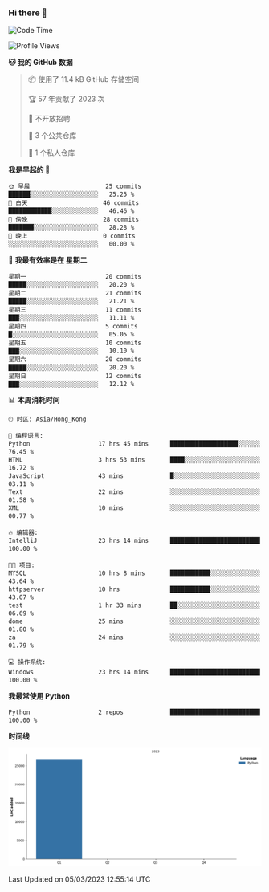 ### Hi there 👋

<!--
**Mrzqd/Mrzqd** is a ✨ _special_ ✨ repository because its `README.md` (this file) appears on your GitHub profile.

Here are some ideas to get you started:

- 🔭 I’m currently working on ...
- 🌱 I’m currently learning ...
- 👯 I’m looking to collaborate on ...
- 🤔 I’m looking for help with ...
- 💬 Ask me about ...
- 📫 How to reach me: ...
- 😄 Pronouns: ...
- ⚡ Fun fact: ...
-->
<!--START_SECTION:waka-->
![Code Time](http://img.shields.io/badge/Code%20Time-40%20hrs%2053%20mins-blue)

![Profile Views](http://img.shields.io/badge/%E4%B8%AA%E4%BA%BA%E8%B5%84%E6%96%99%E8%A7%82%E7%9C%8B%E6%AC%A1%E6%95%B0-30-blue)

**🐱 我的 GitHub 数据** 

> 📦  使用了 11.4 kB GitHub 存储空间 
 > 
> 🏆 57 年贡献了 2023 次
 > 
> 🚫 不开放招聘
 > 
> 📜 3 个公共仓库 
 > 
> 🔑 1 个私人仓库 
 > 
**我是早起的 🐤** 

```text
🌞 早晨                     25 commits          ██████░░░░░░░░░░░░░░░░░░░   25.25 % 
🌆 白天                     46 commits          ████████████░░░░░░░░░░░░░   46.46 % 
🌃 傍晚                     28 commits          ███████░░░░░░░░░░░░░░░░░░   28.28 % 
🌙 晚上                     0 commits           ░░░░░░░░░░░░░░░░░░░░░░░░░   00.00 % 
```
📅 **我最有效率是在 星期二** 

```text
星期一                      20 commits          █████░░░░░░░░░░░░░░░░░░░░   20.20 % 
星期二                      21 commits          █████░░░░░░░░░░░░░░░░░░░░   21.21 % 
星期三                      11 commits          ███░░░░░░░░░░░░░░░░░░░░░░   11.11 % 
星期四                      5 commits           █░░░░░░░░░░░░░░░░░░░░░░░░   05.05 % 
星期五                      10 commits          ███░░░░░░░░░░░░░░░░░░░░░░   10.10 % 
星期六                      20 commits          █████░░░░░░░░░░░░░░░░░░░░   20.20 % 
星期日                      12 commits          ███░░░░░░░░░░░░░░░░░░░░░░   12.12 % 
```


📊 **本周消耗时间** 

```text
🕑︎ 时区: Asia/Hong_Kong

💬 编程语言: 
Python                   17 hrs 45 mins      ███████████████████░░░░░░   76.45 % 
HTML                     3 hrs 53 mins       ████░░░░░░░░░░░░░░░░░░░░░   16.72 % 
JavaScript               43 mins             █░░░░░░░░░░░░░░░░░░░░░░░░   03.11 % 
Text                     22 mins             ░░░░░░░░░░░░░░░░░░░░░░░░░   01.58 % 
XML                      10 mins             ░░░░░░░░░░░░░░░░░░░░░░░░░   00.77 % 

🔥 编辑器: 
IntelliJ                 23 hrs 14 mins      █████████████████████████   100.00 % 

🐱‍💻 项目: 
MYSQL                    10 hrs 8 mins       ███████████░░░░░░░░░░░░░░   43.64 % 
httpserver               10 hrs              ███████████░░░░░░░░░░░░░░   43.07 % 
test                     1 hr 33 mins        ██░░░░░░░░░░░░░░░░░░░░░░░   06.69 % 
dome                     25 mins             ░░░░░░░░░░░░░░░░░░░░░░░░░   01.80 % 
za                       24 mins             ░░░░░░░░░░░░░░░░░░░░░░░░░   01.79 % 

💻 操作系统: 
Windows                  23 hrs 14 mins      █████████████████████████   100.00 % 
```

**我最常使用 Python** 

```text
Python                   2 repos             █████████████████████████   100.00 % 
```



**时间线**

![Lines of Code chart](https://raw.githubusercontent.com/Mrzqd/Mrzqd/main/assets/bar_graph.png)


 Last Updated on 05/03/2023 12:55:14 UTC
<!--END_SECTION:waka-->
